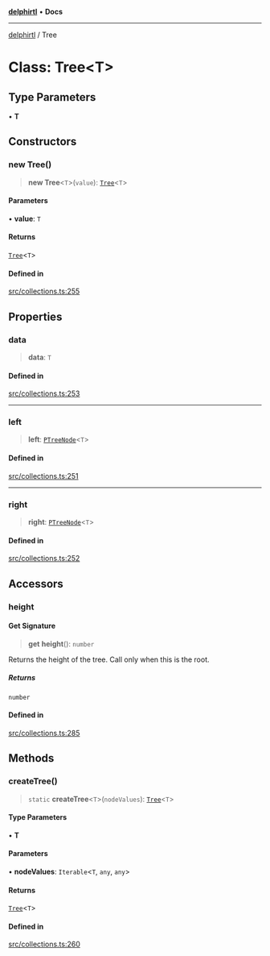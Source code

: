 [**delphirtl**](../README.md) • **Docs**

***

[delphirtl](../globals.md) / Tree

# Class: Tree\<T\>

## Type Parameters

• **T**

## Constructors

### new Tree()

> **new Tree**\<`T`\>(`value`): [`Tree`](Tree.md)\<`T`\>

#### Parameters

• **value**: `T`

#### Returns

[`Tree`](Tree.md)\<`T`\>

#### Defined in

[src/collections.ts:255](https://github.com/chuacw/delphirtl/blob/4a4c64bce92db2a5d78ca568ba3371d801319bd9/src/collections.ts#L255)

## Properties

### data

> **data**: `T`

#### Defined in

[src/collections.ts:253](https://github.com/chuacw/delphirtl/blob/4a4c64bce92db2a5d78ca568ba3371d801319bd9/src/collections.ts#L253)

***

### left

> **left**: [`PTreeNode`](../type-aliases/PTreeNode.md)\<`T`\>

#### Defined in

[src/collections.ts:251](https://github.com/chuacw/delphirtl/blob/4a4c64bce92db2a5d78ca568ba3371d801319bd9/src/collections.ts#L251)

***

### right

> **right**: [`PTreeNode`](../type-aliases/PTreeNode.md)\<`T`\>

#### Defined in

[src/collections.ts:252](https://github.com/chuacw/delphirtl/blob/4a4c64bce92db2a5d78ca568ba3371d801319bd9/src/collections.ts#L252)

## Accessors

### height

#### Get Signature

> **get** **height**(): `number`

Returns the height of the tree. Call only when this is the root.

##### Returns

`number`

#### Defined in

[src/collections.ts:285](https://github.com/chuacw/delphirtl/blob/4a4c64bce92db2a5d78ca568ba3371d801319bd9/src/collections.ts#L285)

## Methods

### createTree()

> `static` **createTree**\<`T`\>(`nodeValues`): [`Tree`](Tree.md)\<`T`\>

#### Type Parameters

• **T**

#### Parameters

• **nodeValues**: `Iterable`\<`T`, `any`, `any`\>

#### Returns

[`Tree`](Tree.md)\<`T`\>

#### Defined in

[src/collections.ts:260](https://github.com/chuacw/delphirtl/blob/4a4c64bce92db2a5d78ca568ba3371d801319bd9/src/collections.ts#L260)
